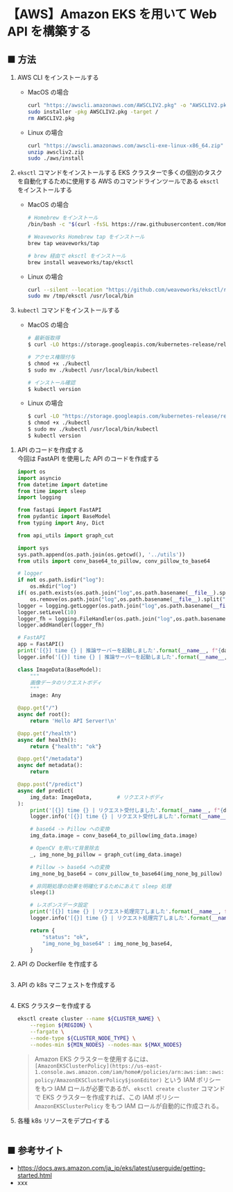 # 【AWS】Amazon EKS を用いて Web API を構築する

## ■ 方法

1. AWS CLI をインストールする<br>
    - MacOS の場合<br>
        ```sh
        curl "https://awscli.amazonaws.com/AWSCLIV2.pkg" -o "AWSCLIV2.pkg"
        sudo installer -pkg AWSCLIV2.pkg -target /
        rm AWSCLIV2.pkg
        ```

    - Linux の場合<br>
        ```sh
        curl "https://awscli.amazonaws.com/awscli-exe-linux-x86_64.zip" -o "awscliv2.zip"
        unzip awscliv2.zip
        sudo ./aws/install
        ```

1. `eksctl` コマンドをインストールする
    EKS クラスターで多くの個別のタスクを自動化するために使用する AWS のコマンドラインツールである `eksctl` をインストールする

    - MacOS の場合<br>
        ```sh
        # Homebrew をインストール
        /bin/bash -c "$(curl -fsSL https://raw.githubusercontent.com/Homebrew/install/master/install.sh)"

        # Weaveworks Homebrew tap をインストール
        brew tap weaveworks/tap

        # brew 経由で eksctl をインストール
        brew install weaveworks/tap/eksctl
        ```

    - Linux の場合<br>
        ```sh
        curl --silent --location "https://github.com/weaveworks/eksctl/releases/latest/download/eksctl_$(uname -s)_amd64.tar.gz" | tar xz -C /tmp
        sudo mv /tmp/eksctl /usr/local/bin
        ```

1. `kubectl` コマンドをインストールする
    - MacOS の場合<br>
        ```sh
        # 最新版取得
        $ curl -LO https://storage.googleapis.com/kubernetes-release/release/$(curl -s https://storage.googleapis.com/kubernetes-release/release/stable.txt)/bin/darwin/amd64/kubectl

        # アクセス権限付与
        $ chmod +x ./kubectl
        $ sudo mv ./kubectl /usr/local/bin/kubectl

        # インストール確認
        $ kubectl version
        ```

    - Linux の場合<br>
        ```sh
        $ curl -LO "https://storage.googleapis.com/kubernetes-release/release/$(curl -s https://storage.googleapis.com/kubernetes-release/release/stable.txt)/bin/linux/amd64/kubectl"
        $ chmod +x ./kubectl
        $ sudo mv ./kubectl /usr/local/bin/kubectl
        $ kubectl version
        ```

<!--
1. Amazon EKS クラスタにアクセスするための IAM を作成する<br>
    1. IAM ポリシーの内容を定義した json ファイルを作成<br>
        IAM ロールに割り当てるための IAM ポリシーの内容を定義した json ファイルを作成する
        ```json
        {
            "Version": "2012-10-17",
            "Statement": [
                {
                    "Action": [
                        "sts:AssumeRole"
                    ],
                    "Effect": "Allow",
                    "Principal": {
                        "Service": [
                            "eks.amazonaws.com"
                        ]
                    }
                }
            ]
        }
        ```

    1. IAM ロールを作成<br>
        `aws iam create-role` コマンドを使用して、EKS クラスターにアクセスするための IAM ロールを作成する
        ```sh
        aws iam create-role \
            --role-name ${IAM_ROLE_NAME} \
            --assume-role-policy-document "file://${IAM_ROLE_FILE_PATH}"
        ```
        - `--assume-role-policy-document` : IAM ポリシーの内容を定義した json ファイルを指定。

    1. 作成した IAM ロールにアクセス権限を付与する<br>
        作成した IAM ロールに、Lambda サービスにアクセスできるようにするための IAM ポリシーを付与する
        ```sh
        aws iam attach-role-policy \
            --role-name ${IAM_ROLE_NAME} \
            --policy-arn arn:aws:iam::aws:policy/service-role/AWSLambdaBasicExecutionRole
        ```

    > IAM の詳細は、「[【AWS】AWS の認証システム](https://github.com/Yagami360/ai-product-dev-tips/tree/master/ml_ops/58)」を参考
-->

1. API のコードを作成する<br>
    今回は FastAPI を使用した API のコードを作成する
    ```python
    import os
    import asyncio
    from datetime import datetime
    from time import sleep
    import logging

    from fastapi import FastAPI
    from pydantic import BaseModel
    from typing import Any, Dict

    from api_utils import graph_cut

    import sys
    sys.path.append(os.path.join(os.getcwd(), '../utils'))
    from utils import conv_base64_to_pillow, conv_pillow_to_base64

    # logger
    if not os.path.isdir("log"):
        os.mkdir("log")
    if( os.path.exists(os.path.join("log",os.path.basename(__file__).split(".")[0] + '.log')) ):
        os.remove(os.path.join("log",os.path.basename(__file__).split(".")[0] + '.log'))
    logger = logging.getLogger(os.path.join("log",os.path.basename(__file__).split(".")[0] + '.log'))
    logger.setLevel(10)
    logger_fh = logging.FileHandler(os.path.join("log",os.path.basename(__file__).split(".")[0] + '.log'))
    logger.addHandler(logger_fh)

    # FastAPI
    app = FastAPI()
    print('[{}] time {} | 推論サーバーを起動しました'.format(__name__, f"{datetime.now():%H:%M:%S}"))
    logger.info('[{}] time {} | 推論サーバーを起動しました'.format(__name__, f"{datetime.now():%H:%M:%S}"))

    class ImageData(BaseModel):
        """
        画像データのリクエストボディ
        """
        image: Any

    @app.get("/")
    async def root():
        return 'Hello API Server!\n'

    @app.get("/health")
    async def health():
        return {"health": "ok"}

    @app.get("/metadata")
    async def metadata():
        return

    @app.post("/predict")
    async def predict(
        img_data: ImageData,        # リクエストボディ    
    ):
        print('[{}] time {} | リクエスト受付しました'.format(__name__, f"{datetime.now():%H:%M:%S}"))
        logger.info('[{}] time {} | リクエスト受付しました'.format(__name__, f"{datetime.now():%H:%M:%S}"))

        # base64 -> Pillow への変換
        img_data.image = conv_base64_to_pillow(img_data.image)

        # OpenCV を用いて背景除去
        _, img_none_bg_pillow = graph_cut(img_data.image)

        # Pillow -> base64 への変換
        img_none_bg_base64 = conv_pillow_to_base64(img_none_bg_pillow)

        # 非同期処理の効果を明確化するためにあえて sleep 処理
        sleep(1)

        # レスポンスデータ設定
        print('[{}] time {} | リクエスト処理完了しました'.format(__name__, f"{datetime.now():%H:%M:%S}"))
        logger.info('[{}] time {} | リクエスト処理完了しました'.format(__name__, f"{datetime.now():%H:%M:%S}"))

        return {
            "status": "ok",
            "img_none_bg_base64" : img_none_bg_base64,
        }
    ```

1. API の Dockerfile を作成する<br>
    ```Dockerfile
    ```

1. API の k8s マニフェストを作成する<br>
    ```yaml
    ```

1. EKS クラスターを作成する<br>
    ```sh
    eksctl create cluster --name ${CLUSTER_NAME} \
        --region ${REGION} \
        --fargate \
        --node-type ${CLUSTER_NODE_TYPE} \
        --nodes-min ${MIN_NODES} --nodes-max ${MAX_NODES}
    ```

    > Amazon EKS クラスターを使用するには、`[AmazonEKSClusterPolicy](https://us-east-1.console.aws.amazon.com/iam/home#/policies/arn:aws:iam::aws:policy/AmazonEKSClusterPolicy$jsonEditor)` という IAM ポリシーをもつ IAM ロールが必要であるが、`eksctl create cluster` コマンドで EKS クラスターを作成すれば、この IAM ポリシー `AmazonEKSClusterPolicy` をもつ IAM ロールが自動的に作成される。

1. 各種 k8s リソースをデプロイする<br>
    ```sh
    ```

## ■ 参考サイト

- https://docs.aws.amazon.com/ja_jp/eks/latest/userguide/getting-started.html
- xxx